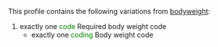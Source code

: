 This profile contains the following variations from [bodyweight](http://hl7.org/fhir/STU3/bodyweight.html):

1. exactly one <span style='color:green'> code </span> Required body weight code
   * exactly one <span style='color:green'> coding </span> Body weight code

